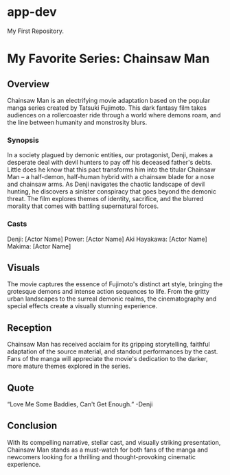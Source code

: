 # app-dev
My First Repository.
# My Favorite Series: Chainsaw Man

## Overview
Chainsaw Man is an electrifying movie adaptation based on the popular manga series created by Tatsuki Fujimoto. This dark fantasy film takes audiences on a rollercoaster ride through a world where demons roam, and the line between humanity and monstrosity blurs.

### Synopsis
In a society plagued by demonic entities, our protagonist, Denji, makes a desperate deal with devil hunters to pay off his deceased father's debts. Little does he know that this pact transforms him into the titular Chainsaw Man – a half-demon, half-human hybrid with a chainsaw blade for a nose and chainsaw arms.
As Denji navigates the chaotic landscape of devil hunting, he discovers a sinister conspiracy that goes beyond the demonic threat. The film explores themes of identity, sacrifice, and the blurred morality that comes with battling supernatural forces.

### Casts
Denji: [Actor Name]
Power: [Actor Name]
Aki Hayakawa: [Actor Name]
Makima: [Actor Name]

## Visuals
The movie captures the essence of Fujimoto's distinct art style, bringing the grotesque demons and intense action sequences to life. From the gritty urban landscapes to the surreal demonic realms, the cinematography and special effects create a visually stunning experience.

## Reception
Chainsaw Man has received acclaim for its gripping storytelling, faithful adaptation of the source material, and standout performances by the cast. Fans of the manga will appreciate the movie's dedication to the darker, more mature themes explored in the series.

## Quote
“Love Me Some Baddies, Can't Get Enough.” -Denji

## Conclusion
With its compelling narrative, stellar cast, and visually striking presentation, Chainsaw Man stands as a must-watch for both fans of the manga and newcomers looking for a thrilling and thought-provoking cinematic experience.



